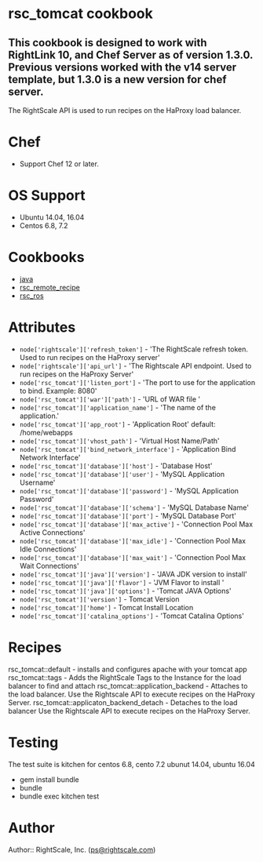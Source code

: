# rsc_tomcat cookbook
This cookbook is designed to work with RightLink 10, and Chef Server as of version 1.3.0.
Previous versions worked with the v14 server template, but 1.3.0 is a new version for chef server.  
---
The RightScale API is used to run recipes on the HaProxy load balancer.  

# Chef
- Support Chef 12 or later.

# OS Support
* Ubuntu 14.04, 16.04
* Centos 6.8, 7.2

# Cookbooks
* [java](https://github.com/agileorbit-cookbooks/java)
* [rsc_remote_recipe](https://github.com/rightscale-services-cookbooks/rsc_remote_recipe)
* [rsc_ros](https://github.com/rightscale-services-cookbooks/rsc_ros)

# Attributes
* `node['rightscale']['refresh_token']` - 'The RightScale refresh token.  Used to run recipes on the HaProxy server'
* `node['rightscale']['api_url']` - 'The Rightscale API endpoint. Used to run recipes on the HaProxy Server'
* `node['rsc_tomcat']['listen_port']` - 'The port to use for the application to bind. Example: 8080'
* `node['rsc_tomcat']['war']['path']` - 'URL of WAR file '
* `node['rsc_tomcat']['application_name']` - 'The name of the application.'
* `node['rsc_tomcat']['app_root']` - 'Application Root' default: /home/webapps
* `node['rsc_tomcat']['vhost_path']` - 'Virtual Host Name/Path'
* `node['rsc_tomcat']['bind_network_interface']` - 'Application Bind Network Interface'
* `node['rsc_tomcat']['database']['host']` - 'Database Host'
* `node['rsc_tomcat']['database']['user']` - 'MySQL Application Username'
* `node['rsc_tomcat']['database']['password']` - 'MySQL Application Password'
* `node['rsc_tomcat']['database']['schema']` - 'MySQL Database Name'
* `node['rsc_tomcat']['database']['port']` - 'MySQL Database Port'
* `node['rsc_tomcat']['database']['max_active']` - 'Connection Pool Max Active Connections'
* `node['rsc_tomcat']['database']['max_idle']` - 'Connection Pool Max Idle Connections'
* `node['rsc_tomcat']['database']['max_wait']` - 'Connection Pool Max Wait Connections'
* `node['rsc_tomcat']['java']['version']` - 'JAVA JDK version to install'
* `node['rsc_tomcat']['java']['flavor']` - 'JVM Flavor to install '
* `node['rsc_tomcat']['java']['options']` - 'Tomcat JAVA Options'
* `node['rsc_tomcat']['version']` - Tomcat Version
* `node['rsc_tomcat']['home']` - Tomcat Install Location
* `node['rsc_tomcat']['catalina_options']` - 'Tomcat Catalina Options'


# Recipes
rsc_tomcat::default - installs and configures apache with your tomcat app
rsc_tomcat::tags - Adds the RightScale Tags to the Instance for the load balancer to find
and attach
rsc_tomcat::application_backend - Attaches to the load balancer.  Use the Rightscale API to execute recipes on the HaProxy Server.
rsc_tomcat::applicaton_backend_detach - Detaches to the load balancer Use the Rightscale API to execute recipes on the HaProxy Server.

# Testing
The test suite is kitchen for centos 6.8, cento 7.2 ubunut 14.04, ubuntu 16.04

* gem install bundle
* bundle
* bundle exec kitchen test

# Author
Author:: RightScale, Inc. (<ps@rightscale.com>)
